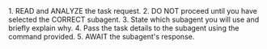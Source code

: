 <protocol>
1. READ and ANALYZE the task request.
2. DO NOT proceed until you have selected the CORRECT subagent.
3. State which subagent you will use and briefly explain why.
4. Pass the task details to the subagent using the command provided.
5. AWAIT the subagent's response.
</protocol>


